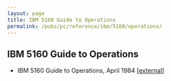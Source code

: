 ```yaml
---
layout: page
title: IBM 5160 Guide to Operations
permalink: /pubs/pc/reference/ibm/5160/operations/
---
```


IBM 5160 Guide to Operations
---

* IBM 5160 Guide to Operations, April 1984 [[external](http://www.minuszerodegrees.net/manuals/IBM_5160_Guide_to_Operations_6322511_APR84.pdf)]
